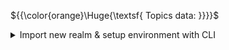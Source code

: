 ${{\color{orange}\Huge{\textsf{ Topics data: }}}}\$

<details>
	<summary>
	Import new realm & setup environment with CLI
	</summary>
	<br />

Authentificate to keycloak service via cli:
`kcadm.sh config credentials --server http://localhost:8000/ --realm [REALM_NAME] --user [USERNAME]`

Import the realm source file:
`kcadm.sh create realms -f /PATH/TO/YOUR/REALM.json -s enabled=true`

Create the user for imported realm:
`kcadm.sh create users -r [REALM_NAME] -s username=[USERNAME] -s enabled=true`

Update the user role profile if necessary(there is no msitake in `uusername` env):
`kcadm.sh add-roles --uusername [USERNAME] --rolename [ROLENAME] -r [REALM_NAME]`

Setup the password for new user:
`kcadm.sh set-password -r [REALM_NAME] --username [USERNAME] --new-password [VERY_STRONG_PASSWORD]`
  
</details>
